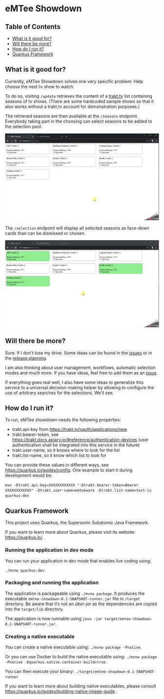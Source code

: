 # eMTee Showdown

## Table of Contents
* [What is it good for?](#purpose)
* [Will there be more?](#future)
* [How do I run it?](#properties)
* [Quarkus Framework](#quarkus)


<a name="purpose"/>

## What is it good for?

Currently, eMTee Showdown solves one very specific problem: Help choose the next tv show to watch.

To do so, visiting `/update` retrieves the content of a [trakt.tv](https://www.trakt.tv) list containing seasons of tv shows. (There are some hardcoded sample shows so that it also works without a trakt.tv account for demonstration purposes.)

The retrieved seasons are then available at the `/seasons` endpoint. Everybody taking part in the choosing can select seasons to be added to the selection pool.

![](/documentation/seasons%20endpoint.gif)

The `/selection` endpoint will display all selected seasons as face-down cards than can be dismissed or chosen.

![](/documentation/selection%20endpoint.gif)

<a name="future"/>

## Will there be more?

Sure. If I don't lose my drive. Some ideas can be found in the [issues](https://github.com/methom/emtee-showdown/issues) or in the [release planning](https://github.com/methom/emtee-showdown/projects/1).

I am also thinking about user management, workflows, automatic selection modes and much more. If you have ideas, feel free to add them as an [issue](https://github.com/methom/emtee-showdown/issues/new).

If everything goes real well, I also have some ideas to generalize this service to a universal decision-making helper by allowing to configure the use of arbitrary searches for the selections. We'll see.

<a name="properties"/>

## How do I run it?

To run, eMTee showdown needs the following properties:
* trakt.api-key from https://trakt.tv/oauth/applications/new
* trakt.bearer-token, see https://trakt.docs.apiary.io/#reference/authentication-devices (user authentication shall be integrated into this service in the future)
* trakt.user-name, so it knows where to look for the list
* trakt.list-name, so it know which list to look for

You can provide these values in different ways, see https://quarkus.io/guides/config. One example to start it during development would be:

`mvn -Dtrakt.api-key=XXXXXXXXXXXX "-Dtrakt.bearer-token=Bearer XXXXXXXXXXXX" -Dtrakt.user-name=emteeware -Dtrakt.list-name=test-is quarkus:dev`

<a name="quarkus"/>

## Quarkus Framework

This project uses Quarkus, the Supersonic Subatomic Java Framework.

If you want to learn more about Quarkus, please visit its website: https://quarkus.io/ .

### Running the application in dev mode

You can run your application in dev mode that enables live coding using:
```
./mvnw quarkus:dev
```

### Packaging and running the application

The application is packageable using `./mvnw package`.
It produces the executable `emtee-showdown-0.1-SNAPSHOT-runner.jar` file in `/target` directory.
Be aware that it’s not an _über-jar_ as the dependencies are copied into the `target/lib` directory.

The application is now runnable using `java -jar target/emtee-showdown-0.1-SNAPSHOT-runner.jar`.

### Creating a native executable

You can create a native executable using: `./mvnw package -Pnative`.

Or you can use Docker to build the native executable using: `./mvnw package -Pnative -Dquarkus.native.container-build=true`.

You can then execute your binary: `./target/emtee-showdown-0.1-SNAPSHOT-runner`

If you want to learn more about building native executables, please consult https://quarkus.io/guides/building-native-image-guide .